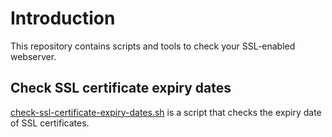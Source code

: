 # Introduction

This repository contains scripts and tools to check your SSL-enabled webserver.


## Check SSL certificate expiry dates

[check-ssl-certificate-expiry-dates.sh](https://github.com/riboseinc/ssl-check-scripts/check-ssl-certificate-expiry-dates) is a script that checks the expiry date of SSL certificates.

